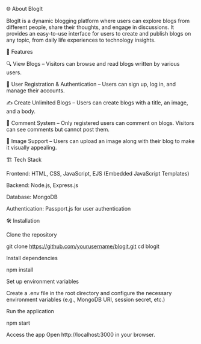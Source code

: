 

🌐 About BlogIt

BlogIt is a dynamic blogging platform where users can explore blogs from different people, share their thoughts, and engage in discussions. It provides an easy-to-use interface for users to create and publish blogs on any topic, from daily life experiences to technology insights.

🚀 Features

🔍 View Blogs – Visitors can browse and read blogs written by various users.

📝 User Registration & Authentication – Users can sign up, log in, and manage their accounts.

✍️ Create Unlimited Blogs – Users can create blogs with a title, an image, and a body.

💬 Comment System – Only registered users can comment on blogs. Visitors can see comments but cannot post them.

📸 Image Support – Users can upload an image along with their blog to make it visually appealing.

🏗️ Tech Stack

Frontend: HTML, CSS, JavaScript, EJS (Embedded JavaScript Templates)

Backend: Node.js, Express.js

Database: MongoDB

Authentication: Passport.js for user authentication

🛠️ Installation

Clone the repository

git clone https://github.com/yourusername/blogit.git
cd blogit

Install dependencies

npm install

Set up environment variables

Create a .env file in the root directory and configure the necessary environment variables (e.g., MongoDB URI, session secret, etc.)

Run the application

npm start

Access the app
Open http://localhost:3000 in your browser.
